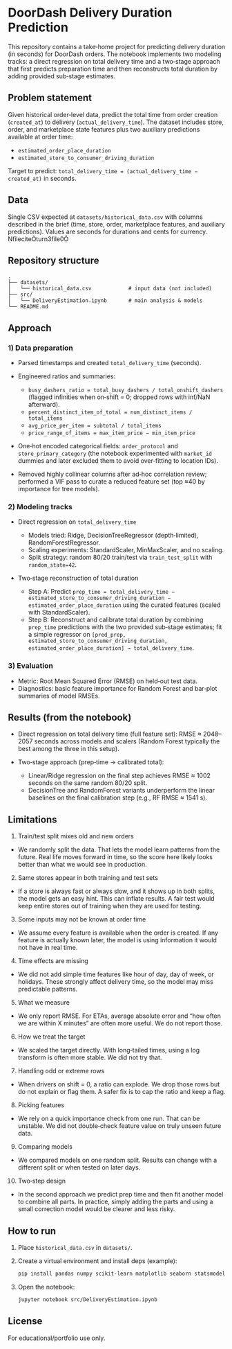 # DoorDash Delivery Duration Prediction

This repository contains a take‑home project for predicting delivery duration (in seconds) for DoorDash orders. The notebook implements two modeling tracks: a direct regression on total delivery time and a two‑stage approach that first predicts preparation time and then reconstructs total duration by adding provided sub‑stage estimates.


## Problem statement

Given historical order‑level data, predict the total time from order creation (`created_at`) to delivery (`actual_delivery_time`). The dataset includes store, order, and marketplace state features plus two auxiliary predictions available at order time:

* `estimated_order_place_duration`
* `estimated_store_to_consumer_driving_duration`

Target to predict: `total_delivery_time = (actual_delivery_time − created_at)` in seconds. 

## Data

Single CSV expected at `datasets/historical_data.csv` with columns described in the brief (time, store, order, marketplace features, and auxiliary predictions). Values are seconds for durations and cents for currency. fileciteturn3file0

## Repository structure

```
.
├── datasets/
│   └── historical_data.csv            # input data (not included)
├── src/
│   └── DeliveryEstimation.ipynb       # main analysis & models
└── README.md
```

## Approach

### 1) Data preparation

* Parsed timestamps and created `total_delivery_time` (seconds).
* Engineered ratios and summaries:

  * `busy_dashers_ratio = total_busy_dashers / total_onshift_dashers` (flagged infinities when on‑shift = 0; dropped rows with inf/NaN afterward).
  * `percent_distinct_item_of_total = num_distinct_items / total_items`
  * `avg_price_per_item = subtotal / total_items`
  * `price_range_of_items = max_item_price − min_item_price`
* One‑hot encoded categorical fields: `order_protocol` and `store_primary_category` (the notebook experimented with `market_id` dummies and later excluded them to avoid over‑fitting to location IDs).
* Removed highly collinear columns after ad‑hoc correlation review; performed a VIF pass to curate a reduced feature set (top ≈40 by importance for tree models).

### 2) Modeling tracks

* Direct regression on `total_delivery_time`

  * Models tried: Ridge, DecisionTreeRegressor (depth‑limited), RandomForestRegressor.
  * Scaling experiments: StandardScaler, MinMaxScaler, and no scaling.
  * Split strategy: random 80/20 train/test via `train_test_split` with `random_state=42`.
* Two‑stage reconstruction of total duration

  * Step A: Predict `prep_time = total_delivery_time − estimated_store_to_consumer_driving_duration − estimated_order_place_duration` using the curated features (scaled with StandardScaler).
  * Step B: Reconstruct and calibrate total duration by combining `prep_time` predictions with the two provided sub‑stage estimates; fit a simple regressor on `[pred_prep, estimated_store_to_consumer_driving_duration, estimated_order_place_duration] → total_delivery_time`.

### 3) Evaluation

* Metric: Root Mean Squared Error (RMSE) on held‑out test data.
* Diagnostics: basic feature importance for Random Forest and bar‑plot summaries of model RMSEs.

## Results (from the notebook)

* Direct regression on total delivery time (full feature set): RMSE ≈ 2048–2057 seconds across models and scalers (Random Forest typically the best among the three in this setup).
* Two‑stage approach (prep‑time → calibrated total):

  * Linear/Ridge regression on the final step achieves RMSE ≈ 1002 seconds on the same random 80/20 split.
  * DecisionTree and RandomForest variants underperform the linear baselines on the final calibration step (e.g., RF RMSE ≈ 1541 s).


## Limitations 

1. Train/test split mixes old and new orders
* We randomly split the data. That lets the model learn patterns from the future. Real life moves forward in time, so the score here likely looks better than what we would see in production.

2. Same stores appear in both training and test sets
* If a store is always fast or always slow, and it shows up in both splits, the model gets an easy hint. This can inflate results. A fair test would keep entire stores out of training when they are used for testing.

3. Some inputs may not be known at order time
* We assume every feature is available when the order is created. If any feature is actually known later, the model is using information it would not have in real time.

4. Time effects are missing
* We did not add simple time features like hour of day, day of week, or holidays. These strongly affect delivery time, so the model may miss predictable patterns.

5. What we measure
* We only report RMSE. For ETAs, average absolute error and “how often we are within X minutes” are often more useful. We do not report those.

6. How we treat the target
* We scaled the target directly. With long‑tailed times, using a log transform is often more stable. We did not try that.

7. Handling odd or extreme rows
* When drivers on shift = 0, a ratio can explode. We drop those rows but do not explain or flag them. A safer fix is to cap the ratio and keep a flag.

8. Picking features
* We rely on a quick importance check from one run. That can be unstable. We did not double‑check feature value on truly unseen future data.

9. Comparing models
* We compared models on one random split. Results can change with a different split or when tested on later days.

10. Two‑step design
* In the second approach we predict prep time and then fit another model to combine all parts. In practice, simply adding the parts and using a small correction model would be clearer and less risky.


## How to run

1. Place `historical_data.csv` in `datasets/`.
2. Create a virtual environment and install deps (example):

   ```bash
   pip install pandas numpy scikit-learn matplotlib seaborn statsmodels
   ```
3. Open the notebook:

   ```bash
   jupyter notebook src/DeliveryEstimation.ipynb
   ```

## License

For educational/portfolio use only.
